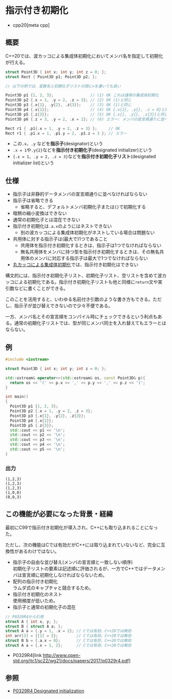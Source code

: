 # 指示付き初期化

* cpp20[meta cpp]

## 概要
C++20では、波カッコによる集成体初期化においてメンバ名を指定して初期化が行える。

```cpp
struct Point3D { int x; int y; int z = 0; };
struct Rect { Point3D p1; Point3D p2; };

// 以下の例では、変数名と初期化子リストの間に=を書いても良い

Point3D p1 {1, 2, 3};                // (1) OK これは通常の集成体初期化
Point3D p2 {.x = 1, .y = 2, .z = 3}; // (2) OK (1)と同じ
Point3D p3 {.x{1}, .y{2}, .z{3}};    // (3) OK (1)と同じ
Point3D p4 {.x{1}};                  // (4) OK {.x{1}, .y{}, .z = 0}と同じ
Point3D p5 {.z{3}};                  // (5) OK {.x{}, .y{}, .z{3}}と同じ
Point3D p6 {.z = 3, .y = 2, .x = 1}; // (6) エラー: メンバの宣言順通りに並べなければならない

Rect r1 { .p1{.x = 1, .y = 2, .z = 3} };     // OK
Rect r1 { .p1.x = 1, .p1.y = 2, .p1.z = 3 }; // エラー
```

* この`.x`、`.y` などを**指示子**(designator)という
* `.x = 1`や`.y{2}`などを**指示付き初期化子**(designated initializer)という
* `{.x = 1, .y = 2, .z = 3}`などを**指示付き初期化子リスト**(designated initializer list)という

## 仕様

* 指示子は非静的データメンバの宣言順通りに並べなければならない
* 指示子は省略できる
    * 省略すると、デフォルトメンバ初期化子または`{}`で初期化する
* 暗黙の縮小変換はできない
* 通常の初期化子とは混在できない
* 指示付き初期化は`.a.x`のようにはネストできない
    * 別の波カッコによる集成体初期化がネストしている場合は問題ない
* 共用体に対する指示子は(最大で)1つであること
    * 共用体を指示付き初期化するときは、指示子は1つでなければならない
    * 無名共用体をメンバに持つ型を指示付き初期化するときは、その無名共用体のメンバに対応する指示子は最大で1つでなければならない
* [丸カッコによる集成体初期化](allow_initializing_aggregates_from_a_parenthesized_list_of_values.md)では、指示付き初期化はできない

構文的には、指示付き初期化子リスト、初期化子リスト、空リストを含めて波カッコによる初期化である。指示付き初期化子リストも他と同様に`return`文や実引数などに書くことができる。

このことを活用すると、いわゆる名前付き引数のような書き方もできる。ただし、指示子が並び替えできないので少々不便である。

一方、メンバ名とその宣言順をコンパイル時にチェックできるという利点もある。通常の初期化子リストでは、型が同じメンバ同士を入れ替えてもエラーとはならない。

## 例
```cpp example
#include <iostream>

struct Point3D { int x; int y; int z = 0; };

std::ostream& operator<<(std::ostream& os, const Point3D& p){
  return os << '(' << p.x << ',' << p.y << ',' << p.z << ')';
}

int main()
{
  Point3D p1 {1, 2, 3};
  Point3D p2 {.x = 1, .y = 2, .z = 3};
  Point3D p3 {.x{1}, .y{2}, .z{3}};
  Point3D p4 {.x{1}};
  Point3D p5 {.z{3}};
  std::cout << p1 << '\n';
  std::cout << p2 << '\n';
  std::cout << p3 << '\n';
  std::cout << p4 << '\n';
  std::cout << p5 << '\n';
}
```

### 出力
```
(1,2,3)
(1,2,3)
(1,2,3)
(1,0,0)
(0,0,3)
```

## この機能が必要になった背景・経緯

最初にC99で指示付き初期化が導入され、C++にも取り込まれることになった。

ただし、次の機能はCでは有効だがC++には取り込まれていないなど、完全に互換性があるわけではない。

* 指示子の自由な並び替え(メンバの宣言順と一致しない順序)  
  初期化子リストの要素は記述順に評価されるが、一方でC++ではデータメンバは宣言順に初期化しなければならないため。
* 配列の指示付き初期化  
  ラムダ式のキャプチャと競合するため。
* 指示付き初期化のネスト  
  使用頻度が低いため。
* 指示子と通常の初期化子の混在

```cpp
// P0329R4から引用
struct A { int x, y; };
struct B { struct A a; };
struct A a = {.y = 1, .x = 2}; // Cでは有効、C++20では無効
int arr[3] = {[1] = 5};        // Cでは有効、C++20では無効
struct B b = {.a.x = 0};       // Cでは有効、C++20では無効
struct A a = {.x = 1, 2};      // Cでは有効、C++20では無効
```
* P0329R4[link http://www.open-std.org/jtc1/sc22/wg21/docs/papers/2017/p0329r4.pdf]

## 参照

* [P0329R4 Designated initialization](http://www.open-std.org/jtc1/sc22/wg21/docs/papers/2017/p0329r4.pdf)
